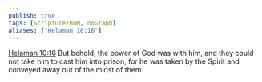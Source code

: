 ```yaml
---
publish: true
tags: [Scripture/BoM, noGraph]
aliases: ["Helaman 10:16"]
---
```

[Helaman 10:16](https://churchofjesuschrist.org/study/scriptures/bofm/hel/10?lang=eng&id=p16#p16) But behold, the power of God was with him, and they could not take him to cast him into prison, for he was taken by the Spirit and conveyed away out of the midst of them.
